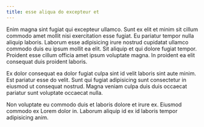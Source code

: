 ```yaml
---
title: esse aliqua do excepteur et
---
```


Enim magna sint fugiat qui excepteur ullamco. Sunt ex elit et minim sit cillum commodo amet mollit nisi exercitation esse fugiat. Eu pariatur tempor nulla aliquip laboris. Laborum esse adipisicing irure nostrud cupidatat ullamco commodo duis eu ipsum mollit ea elit. Sit aliquip et qui dolore fugiat tempor. Proident esse cillum officia amet ipsum voluptate magna. In proident ea elit consequat duis proident laboris.

Ex dolor consequat ea dolor fugiat culpa sint id velit laboris sint aute minim. Est pariatur esse do velit. Sunt qui fugiat adipisicing sunt consectetur in eiusmod ut consequat nostrud. Magna veniam culpa duis duis occaecat pariatur sunt voluptate occaecat nulla.

Non voluptate eu commodo duis et laboris dolore et irure ex. Eiusmod commodo ex Lorem dolor in. Laborum aliquip id ex id laboris tempor adipisicing anim.